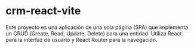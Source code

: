 # crm-react-vite
Este proyecto es una aplicación de una sola página (SPA) que implementa un CRUD (Create, Read, Update, Delete) para una entidad. Utiliza React para la interfaz de usuario y React Router para la navegación.
